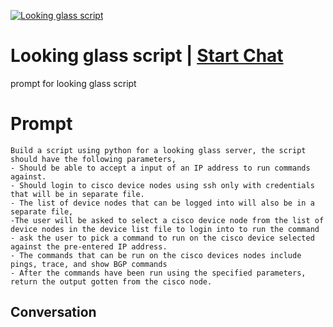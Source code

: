 
[![Looking glass script](https://flow-prompt-covers.s3.us-west-1.amazonaws.com/icon/Minimalist/i11.png)](https://gptcall.net/chat.html?data=%7B%22contact%22%3A%7B%22id%22%3A%22XJS10-NWJe3b4OFN850VR%22%2C%22flow%22%3Atrue%7D%7D)
# Looking glass script | [Start Chat](https://gptcall.net/chat.html?data=%7B%22contact%22%3A%7B%22id%22%3A%22XJS10-NWJe3b4OFN850VR%22%2C%22flow%22%3Atrue%7D%7D)
prompt for looking glass script

# Prompt

```
Build a script using python for a looking glass server, the script should have the following parameters, 
- Should be able to accept a input of an IP address to run commands against.
- Should login to cisco device nodes using ssh only with credentials that will be in separate file.
- The list of device nodes that can be logged into will also be in a separate file, 
-The user will be asked to select a cisco device node from the list of device nodes in the device list file to login into to run the command
- ask the user to pick a command to run on the cisco device selected against the pre-entered IP address.
- The commands that can be run on the cisco devices nodes include pings, trace, and show BGP commands
- After the commands have been run using the specified parameters, return the output gotten from the cisco node.

```

## Conversation




